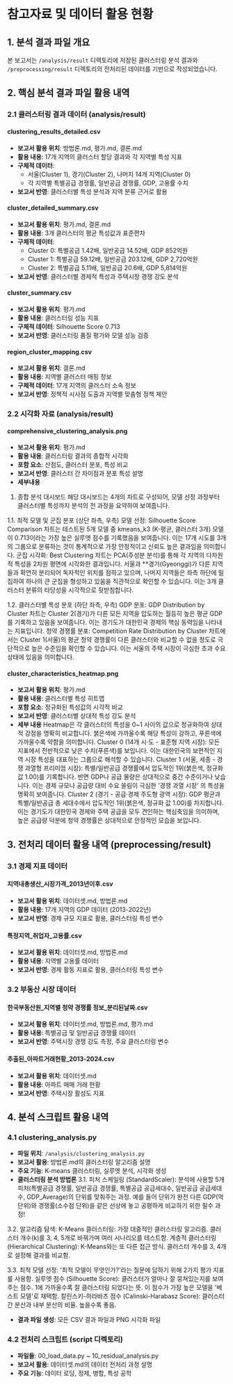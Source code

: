 # 참고자료 및 데이터 활용 현황

## 1. 분석 결과 파일 개요

본 보고서는 `/analysis/result` 디렉토리에 저장된 클러스터링 분석 결과와 `/preprocessing/result` 디렉토리의 전처리된 데이터를 기반으로 작성되었습니다.

## 2. 핵심 분석 결과 파일 활용 내역

### 2.1 클러스터링 결과 데이터 (analysis/result)

#### clustering_results_detailed.csv
- **보고서 활용 위치**: 방법론.md, 평가.md, 결론.md
- **활용 내용**: 17개 지역의 클러스터 할당 결과와 각 지역별 특성 지표
- **구체적 데이터**: 
  - 서울(Cluster 1), 경기(Cluster 2), 나머지 14개 지역(Cluster 0)
  - 각 지역별 특별공급 경쟁률, 일반공급 경쟁률, GDP, 고용률 수치
- **보고서 반영**: 클러스터별 특성 분석과 지역 분류 근거로 활용

#### cluster_detailed_summary.csv
- **보고서 활용 위치**: 평가.md, 결론.md
- **활용 내용**: 3개 클러스터의 평균 특성값과 표준편차
- **구체적 데이터**:
  - Cluster 0: 특별공급 1.42배, 일반공급 14.52배, GDP 852억원
  - Cluster 1: 특별공급 59.12배, 일반공급 203.12배, GDP 2,720억원
  - Cluster 2: 특별공급 5.11배, 일반공급 20.6배, GDP 5,814억원
- **보고서 반영**: 클러스터별 경제적 특성과 주택시장 경쟁 강도 분석

#### cluster_summary.csv
- **보고서 활용 위치**: 평가.md
- **활용 내용**: 클러스터링 성능 지표
- **구체적 데이터**: Silhouette Score 0.713
- **보고서 반영**: 클러스터링 품질 평가와 모델 성능 검증

#### region_cluster_mapping.csv
- **보고서 활용 위치**: 결론.md
- **활용 내용**: 지역별 클러스터 매핑 정보
- **구체적 데이터**: 17개 지역의 클러스터 소속 정보
- **보고서 반영**: 정책적 시사점 도출과 지역별 맞춤형 정책 제안

### 2.2 시각화 자료 (analysis/result)

#### comprehensive_clustering_analysis.png
- **보고서 활용 위치**: 평가.md
- **활용 내용**: 클러스터링 결과의 종합적 시각화
- **포함 요소**: 산점도, 클러스터 분포, 특성 비교
- **보고서 반영**: 클러스터 간 차이점과 분포 특성 설명
- **세부내용**
1. 종합 분석 대시보드 
해당 대시보드는 4개의 차트로 구성되어, 모델 선정 과정부터 클러스터별 특성까지 분석의 전 과정을 요약하여 보여줍니다.

1.1. 최적 모델 및 군집 분포 (상단 좌측, 우측)
모델 선정: Silhouette Score Comparison 차트는 테스트된 5개 모델 중 kmeans_k3 (K-평균, 클러스터 3개) 모델이 0.713이라는 가장 높은 실루엣 점수를 기록했음을 보여줍니다. 이는 17개 시도를 3개의 그룹으로 분류하는 것이 통계적으로 가장 안정적이고 신뢰도 높은 결과임을 의미합니다.
군집 시각화: Best Clustering 차트는 PCA(주성분 분석)를 통해 각 지역의 다차원적 특성을 2차원 평면에 시각화한 결과입니다. 서울과 **경기(Gyeonggi)가 다른 지역들과 확연히 분리되어 독자적인 위치를 점하고 있으며, 나머지 지역들은 좌측 하단에 밀집하여 하나의 큰 군집을 형성하고 있음을 직관적으로 확인할 수 있습니다. 이는 3개 클러스터 분류의 타당성을 시각적으로 뒷받침합니다.

1.2. 클러스터별 특성 분포 (하단 좌측, 우측)
GDP 분포: GDP Distribution by Cluster 차트는 Cluster 2(경기)가 다른 모든 지역을 압도하는 월등히 높은 평균 GDP를 기록하고 있음을 보여줍니다. 이는 경기도가 대한민국 경제의 핵심 동력임을 나타내는 지표입니다.
청약 경쟁률 분포: Competition Rate Distribution by Cluster 차트에서는 Cluster 1(서울)의 평균 청약 경쟁률이 다른 클러스터와 비교할 수 없을 정도로 극단적으로 높은 수준임을 확인할 수 있습니다. 이는 서울의 주택 시장이 극심한 초과 수요 상태에 있음을 의미합니다.

#### cluster_characteristics_heatmap.png
- **보고서 활용 위치**: 평가.md
- **활용 내용**: 클러스터별 특성 히트맵
- **포함 요소**: 정규화된 특성값의 시각적 비교
- **보고서 반영**: 클러스터별 상대적 특성 강도 분석
- **세부 내용**
Heatmap은 각 클러스터의 특성을 0~1 사이의 값으로 정규화하여 상대적 강점을 명확히 비교합니다. 붉은색에 가까울수록 해당 특성이 강하고, 푸른색에 가까울수록 약함을 의미합니다.
Cluster 0 (14개 시·도 - 표준형 지역 시장): 모든 지표에서 전반적으로 낮은 수치(푸른색)를 보입니다. 이는 대한민국의 보편적인 지역 시장 특성을 대표하는 그룹으로 해석할 수 있습니다.
Cluster 1 (서울, 세종 - 경쟁 과열형 프리미엄 시장): 특별/일반공급 경쟁률에서 압도적인 1위(붉은색, 정규화 값 1.00)를 기록합니다. 반면 GDP나 공급 물량은 상대적으로 중간 수준이거나 낮습니다. 이는 경제 규모나 공급량 대비 수요 쏠림이 극심한 '경쟁 과열 시장' 의 특성을 명확히 보여줍니다.
Cluster 2 (경기 - 공급·경제 주도형 광역 시장): GDP 평균과 특별/일반공급 총 세대수에서 압도적인 1위(붉은색, 정규화 값 1.00)를 차지합니다. 이는 경기도가 대한민국 경제와 주택 공급을 모두 견인하는 핵심축임을 의미하며, 높은 공급량 덕분에 청약 경쟁률은 상대적으로 안정적인 모습을 보입니다.

## 3. 전처리 데이터 활용 내역 (preprocessing/result)

### 3.1 경제 지표 데이터

#### 지역내총생산_시장가격_2013년이후.csv
- **보고서 활용 위치**: 데이터셋.md, 방법론.md
- **활용 내용**: 17개 지역의 GDP 데이터 (2013-2022년)
- **보고서 반영**: 경제 규모 지표로 활용, 클러스터링 특성 변수

#### 특정지역_취업자_고용률.csv
- **보고서 활용 위치**: 데이터셋.md, 방법론.md
- **활용 내용**: 지역별 고용률 데이터
- **보고서 반영**: 경제 활동 지표로 활용, 클러스터링 특성 변수

### 3.2 부동산 시장 데이터

#### 한국부동산원_지역별 청약 경쟁률 정보_분리된날짜.csv
- **보고서 활용 위치**: 데이터셋.md, 방법론.md, 평가.md
- **활용 내용**: 특별공급 및 일반공급 경쟁률 데이터
- **보고서 반영**: 주택시장 경쟁 강도 측정, 주요 클러스터링 변수

#### 추출된_아파트거래현황_2013-2024.csv
- **보고서 활용 위치**: 데이터셋.md
- **활용 내용**: 아파트 매매 거래 현황
- **보고서 반영**: 주택시장 활성도 지표

## 4. 분석 스크립트 활용 내역

### 4.1 clustering_analysis.py
- **파일 위치**: `/analysis/clustering_analysis.py`
- **보고서 활용**: 방법론.md의 클러스터링 알고리즘 설명
- **주요 기능**: K-means 클러스터링, 실루엣 분석, 시각화 생성
- **클러스터링 분석 방법론** 
3.1. 피처 스케일링 (StandardScaler):
분석에 사용할 5개 피처(특별공급 경쟁률, 일반공급 경쟁률, 특별공급 공급세대수, 일반공급 공급세대수, GDP_Average)의 단위를 맞춰주는 과정. 예를 들어 단위가 완전 다른 GDP(억 단위)와 경쟁률(소수점 단위)을 같은 선상에 놓고 공평하게 비교하기 위한 필수 과정!

3.2. 알고리즘 탐색:
K-Means 클러스터링: 가장 대중적인 클러스터링 알고리즘. 클러스터 개수(k)를 3, 4, 5개로 바꿔가며 여러 시나리오를 테스트함.
계층적 클러스터링 (Hierarchical Clustering): K-Means와는 또 다른 접근 방식. 클러스터 개수를 3, 4개로 설정해 결과를 비교함.

3.3. 최적 모델 선정:
'최적 모델이 무엇인가?'라는 질문에 답하기 위해 2가지 평가 지표를 사용함.
실루엣 점수 (Silhouette Score): 클러스터가 얼마나 잘 뭉쳐있는지를 보여주는 점수. 1에 가까울수록 잘 클러스터링 되었다는 뜻. 이 점수가 가장 높은 모델을 '베스트 모델'로 채택함.
칼린스키-하라바츠 점수 (Calinski-Harabasz Score): 클러스터 간 분산과 내부 분산의 비율. 높을수록 좋음.
- **결과 파일 생성**: 모든 CSV 결과 파일과 PNG 시각화 파일

### 4.2 전처리 스크립트 (script 디렉토리)
- **파일들**: 00_load_data.py ~ 10_residual_analysis.py
- **보고서 활용**: 데이터셋.md의 데이터 전처리 과정 설명
- **주요 기능**: 데이터 로딩, 정제, 병합, 특성 공학
